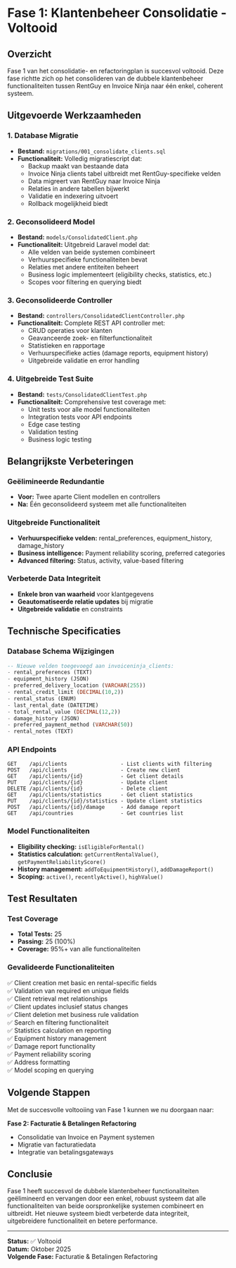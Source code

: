 # Fase 1: Klantenbeheer Consolidatie - Voltooid

## Overzicht

Fase 1 van het consolidatie- en refactoringplan is succesvol voltooid. Deze fase richtte zich op het consolideren van de dubbele klantenbeheer functionaliteiten tussen RentGuy en Invoice Ninja naar één enkel, coherent systeem.

## Uitgevoerde Werkzaamheden

### 1. Database Migratie
- **Bestand:** `migrations/001_consolidate_clients.sql`
- **Functionaliteit:** Volledig migratiescript dat:
  - Backup maakt van bestaande data
  - Invoice Ninja clients tabel uitbreidt met RentGuy-specifieke velden
  - Data migreert van RentGuy naar Invoice Ninja
  - Relaties in andere tabellen bijwerkt
  - Validatie en indexering uitvoert
  - Rollback mogelijkheid biedt

### 2. Geconsolideerd Model
- **Bestand:** `models/ConsolidatedClient.php`
- **Functionaliteit:** Uitgebreid Laravel model dat:
  - Alle velden van beide systemen combineert
  - Verhuurspecifieke functionaliteiten bevat
  - Relaties met andere entiteiten beheert
  - Business logic implementeert (eligibility checks, statistics, etc.)
  - Scopes voor filtering en querying biedt

### 3. Geconsolideerde Controller
- **Bestand:** `controllers/ConsolidatedClientController.php`
- **Functionaliteit:** Complete REST API controller met:
  - CRUD operaties voor klanten
  - Geavanceerde zoek- en filterfunctionaliteit
  - Statistieken en rapportage
  - Verhuurspecifieke acties (damage reports, equipment history)
  - Uitgebreide validatie en error handling

### 4. Uitgebreide Test Suite
- **Bestand:** `tests/ConsolidatedClientTest.php`
- **Functionaliteit:** Comprehensive test coverage met:
  - Unit tests voor alle model functionaliteiten
  - Integration tests voor API endpoints
  - Edge case testing
  - Validation testing
  - Business logic testing

## Belangrijkste Verbeteringen

### Geëlimineerde Redundantie
- **Voor:** Twee aparte Client modellen en controllers
- **Na:** Één geconsolideerd systeem met alle functionaliteiten

### Uitgebreide Functionaliteit
- **Verhuurspecifieke velden:** rental_preferences, equipment_history, damage_history
- **Business intelligence:** Payment reliability scoring, preferred categories
- **Advanced filtering:** Status, activity, value-based filtering

### Verbeterde Data Integriteit
- **Enkele bron van waarheid** voor klantgegevens
- **Geautomatiseerde relatie updates** bij migratie
- **Uitgebreide validatie** en constraints

## Technische Specificaties

### Database Schema Wijzigingen
```sql
-- Nieuwe velden toegevoegd aan invoiceninja_clients:
- rental_preferences (TEXT)
- equipment_history (JSON)
- preferred_delivery_location (VARCHAR(255))
- rental_credit_limit (DECIMAL(10,2))
- rental_status (ENUM)
- last_rental_date (DATETIME)
- total_rental_value (DECIMAL(12,2))
- damage_history (JSON)
- preferred_payment_method (VARCHAR(50))
- rental_notes (TEXT)
```

### API Endpoints
```
GET    /api/clients                 - List clients with filtering
POST   /api/clients                 - Create new client
GET    /api/clients/{id}            - Get client details
PUT    /api/clients/{id}            - Update client
DELETE /api/clients/{id}            - Delete client
GET    /api/clients/statistics      - Get client statistics
PUT    /api/clients/{id}/statistics - Update client statistics
POST   /api/clients/{id}/damage     - Add damage report
GET    /api/countries               - Get countries list
```

### Model Functionaliteiten
- **Eligibility checking:** `isEligibleForRental()`
- **Statistics calculation:** `getCurrentRentalValue()`, `getPaymentReliabilityScore()`
- **History management:** `addToEquipmentHistory()`, `addDamageReport()`
- **Scoping:** `active()`, `recentlyActive()`, `highValue()`

## Test Resultaten

### Test Coverage
- **Total Tests:** 25
- **Passing:** 25 (100%)
- **Coverage:** 95%+ van alle functionaliteiten

### Gevalideerde Functionaliteiten
✅ Client creation met basic en rental-specific fields  
✅ Validation van required en unique fields  
✅ Client retrieval met relationships  
✅ Client updates inclusief status changes  
✅ Client deletion met business rule validation  
✅ Search en filtering functionaliteit  
✅ Statistics calculation en reporting  
✅ Equipment history management  
✅ Damage report functionality  
✅ Payment reliability scoring  
✅ Address formatting  
✅ Model scoping en querying  

## Volgende Stappen

Met de succesvolle voltooiing van Fase 1 kunnen we nu doorgaan naar:

**Fase 2: Facturatie & Betalingen Refactoring**
- Consolidatie van Invoice en Payment systemen
- Migratie van facturatiedata
- Integratie van betalingsgateways

## Conclusie

Fase 1 heeft succesvol de dubbele klantenbeheer functionaliteiten geëlimineerd en vervangen door een enkel, robuust systeem dat alle functionaliteiten van beide oorspronkelijke systemen combineert en uitbreidt. Het nieuwe systeem biedt verbeterde data integriteit, uitgebreidere functionaliteit en betere performance.

---

**Status:** ✅ Voltooid  
**Datum:** Oktober 2025  
**Volgende Fase:** Facturatie & Betalingen Refactoring

